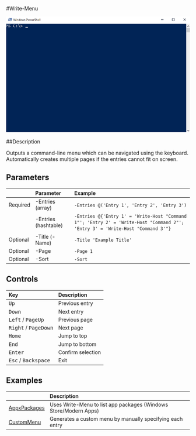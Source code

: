#Write-Menu

![AppxPackages](Examples/AppxPackages.gif)

##Description

Outputs a command-line menu which can be navigated using the keyboard. Automatically creates multiple pages if the entries cannot fit on screen.

## Parameters

|  | Parameter | Example |
|:--|:--|:--|
| Required | -Entries (array) | `-Entries @('Entry 1', 'Entry 2', 'Entry 3')` |
|          | -Entries (hashtable) | `-Entries @{'Entry 1' = 'Write-Host "Command 1"'; 'Entry 2' = 'Write-Host "Command 2"'; 'Entry 3' = 'Write-Host "Command 3'"}` |
| Optional | -Title (-Name) | `-Title 'Example Title'` |
| Optional | -Page | `-Page 1` |
| Optional | -Sort | `-Sort` |

## Controls

| Key | Description |
|:--|:--|
| <kbd>Up</kbd> | Previous entry |
| <kbd>Down</kbd> | Next entry |
| <kbd>Left</kbd> / <kbd>PageUp</kbd> | Previous page|
| <kbd>Right</kbd> / <kbd>PageDown</kbd> | Next page |
| <kbd>Home</kbd> | Jump to top |
| <kbd>End</kbd> | Jump to bottom |
| <kbd>Enter</kbd> | Confirm selection |
| <kbd>Esc</kbd> / <kbd>Backspace</kbd> | Exit |

## Examples

| | Description |
| :-- | :-- |
| [AppxPackages](Examples/AppxPackages.md) | Uses Write-Menu to list app packages (Windows Store/Modern Apps) |
| [CustomMenu](Examples/CustomMenu.md) | Generates a custom menu by manually specifying each entry |
